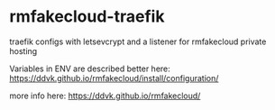 # rmfakecloud-traefik
traefik configs with letsevcrypt and a listener for rmfakecloud private hosting

Variables in ENV are described better here: https://ddvk.github.io/rmfakecloud/install/configuration/

more info here: https://ddvk.github.io/rmfakecloud/

